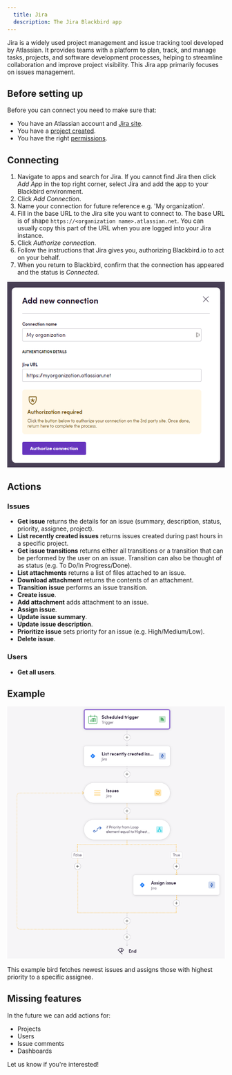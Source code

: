 ```yaml
---
  title: Jira
  description: The Jira Blackbird app
---
```


Jira is a widely used project management and issue tracking tool developed by Atlassian. It provides teams with a platform to plan, track, and manage tasks, projects, and software development processes, helping to streamline collaboration and improve project visibility. This Jira app primarily focuses on issues management.

## Before setting up

Before you can connect you need to make sure that:

- You have an Atlassian account and [Jira site](https://support.atlassian.com/jira-work-management/docs/set-up-your-site/).
- You have a [project created](https://support.atlassian.com/jira-software-cloud/docs/create-a-new-project/).
- You have the right [permissions](https://support.atlassian.com/jira-cloud-administration/docs/permissions-for-company-managed-projects/#Issue-permissions).

## Connecting

1. Navigate to apps and search for Jira. If you cannot find Jira then click _Add App_ in the top right corner, select Jira and add the app to your Blackbird environment.
2. Click _Add Connection_.
3. Name your connection for future reference e.g. 'My organization'.
4. Fill in the base URL to the Jira site you want to connect to. The base URL is of shape `https://<organization name>.atlassian.net`. You can usually copy this part of the URL when you are logged into your Jira instance.
5. Click _Authorize connection_.
6. Follow the instructions that Jira gives you, authorizing Blackbird.io to act on your behalf.
7. When you return to Blackbird, confirm that the connection has appeared and the status is _Connected_.

![Connecting](https://raw.githubusercontent.com/bb-io/Jira/main/Images/README/connection.png)

## Actions

### Issues

- **Get issue** returns the details for an issue (summary, description, status, priority, assignee, project).
- **List recently created issues** returns issues created during past hours in a specific project.
- **Get issue transitions** returns either all transitions or a transition that can be performed by the user on an issue. Transition can also be thought of as status (e.g. To Do/In Progress/Done).
- **List attachments** returns a list of files attached to an issue.
- **Download attachment** returns the contents of an attachment.
- **Transition issue** performs an issue transition.
- **Create issue**.
- **Add attachment** adds attachment to an issue.
- **Assign issue**.
- **Update issue summary**.
- **Update issue description**.
- **Prioritize issue** sets priority for an issue (e.g. High/Medium/Low).
- **Delete issue**.

### Users

- **Get all users**.

## Example

![example](https://raw.githubusercontent.com/bb-io/Jira/main/Images/README/example.png)

This example bird fetches newest issues and assigns those with highest priority to a specific assignee.

## Missing features

In the future we can add actions for:

- Projects
- Users
- Issue comments
- Dashboards

Let us know if you're interested!

